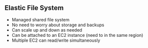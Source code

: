 ## Elastic File System

- Managed shared file system
- No need to worry about storage and backups
- Can scale up and down as needed
- Can be attached to an EC2 instance (need to in the same region)
- Multiple EC2 can read/write simultaneously
